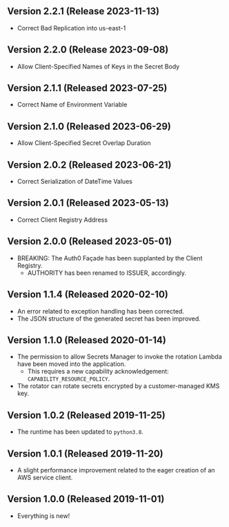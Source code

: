 ## Version 2.2.1 (Release 2023-11-13)

- Correct Bad Replication into us-east-1

## Version 2.2.0 (Release 2023-09-08)

- Allow Client-Specified Names of Keys in the Secret Body

## Version 2.1.1 (Released 2023-07-25)

- Correct Name of Environment Variable

## Version 2.1.0 (Released 2023-06-29)

- Allow Client-Specified Secret Overlap Duration

## Version 2.0.2 (Released 2023-06-21)

- Correct Serialization of DateTime Values

## Version 2.0.1 (Released 2023-05-13)

- Correct Client Registry Address

## Version 2.0.0 (Released 2023-05-01)

- BREAKING: The Auth0 Façade has been supplanted by the Client Registry.
  - AUTHORITY has been renamed to ISSUER, accordingly.

## Version 1.1.4 (Released 2020-02-10)

- An error related to exception handling has been corrected.
- The JSON structure of the generated secret has been improved.

## Version 1.1.0 (Released 2020-01-14)

- The permission to allow Secrets Manager to invoke the rotation Lambda have been moved into the application.
  - This requires a new capability acknowledgement: `CAPABILITY_RESOURCE_POLICY`.
- The rotator can rotate secrets encrypted by a customer-managed KMS key.

## Version 1.0.2 (Released 2019-11-25)

- The runtime has been updated to `python3.8`.

## Version 1.0.1 (Released 2019-11-20)

- A slight performance improvement related to the eager creation of an AWS service client.

## Version 1.0.0 (Released 2019-11-01)

- Everything is new!
